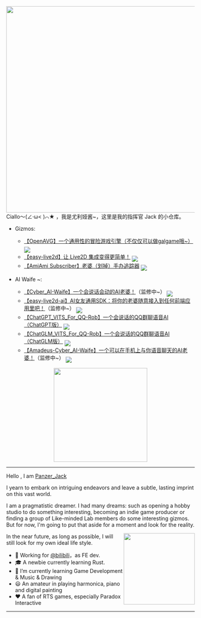 <img align="right" height="550" src="https://github.com/user-attachments/assets/705b4082-74e6-4d66-b569-9421ce6f2af6">
Ciallo～(∠·ω< )⌒★ ，我是尤利娅酱~，这里是我的指挥官 Jack 的小仓库。

- Gizmos:

    - [【OpenAVG】一个通用性的冒险游戏引擎（不仅仅可以做galgame哦~）](https://github.com/Panzer-Jack/OpenAVG)
    <a href='https://github.com/Panzer-Jack/OpenAVG'><img align='middle' src='https://shields.io/github/stars/Panzer-Jack/OpenAVG'></img></a>
    - [【easy-live2d】让 Live2D 集成变得更简单！](https://github.com/Panzer-Jack/easy-live2d)
    <a href='https://github.com/Panzer-Jack/easy-live2d'><img align='middle' src='https://shields.io/github/stars/Panzer-Jack/easy-live2d'></img></a>
    - [【AmiAmi Subscriber】老婆（划掉）手办追踪器](https://github.com/Panzer-Jack/AmiAmi-subscriber)
    <a href='https://github.com/Panzer-Jack/AmiAmi-subscriber'><img align='middle' src='https://shields.io/github/stars/Panzer-Jack/AmiAmi-subscriber'></img></a>

- AI Waife ~:
    - [【Cyber_AI-Waife】一个会说话会动的AI老婆！](https://github.com/Panzer-Jack/Cyber_AI-Waife)（监修中~）
    <a href='https://github.com/Panzer-Jack/Cyber_AI-Waife'><img align='middle' src='https://shields.io/github/stars/Panzer-Jack/Cyber_AI-Waife'></img></a>
    - [【easy-live2d-ai】AI女友通用SDK：将你的老婆随意接入到任何前端应用里吧！](https://github.com/Panzer-Jack/Cyber_AI-Waife-SDK)（监修中~）
    <a href='https://github.com/Panzer-Jack/Cyber_AI-Waife-SDK'><img align='middle' src='https://shields.io/github/stars/Panzer-Jack/Cyber_AI-Waife-SDK'></img></a>
    - [【ChatGPT_VITS_For_QQ-Rob】一个会说话的QQ群聊语音AI（ChatGPT版）](https://github.com/Panzer-Jack/ChatGPT_VITS_For_QQ-Rob)
    <a href='https://github.com/Panzer-Jack/ChatGPT_VITS_For_QQ-Rob'><img align='middle' src='https://shields.io/github/stars/Panzer-Jack/ChatGPT_VITS_For_QQ-Rob'></img></a>
    - [【ChatGLM_VITS_For_QQ-Rob】一个会说话的QQ群聊语音AI（ChatGLM版）](https://github.com/Panzer-Jack/ChatGLM_VITS_For_QQ-Rob)
    <a href='https://github.com/Panzer-Jack/ChatGLM_VITS_For_QQ-Rob'><img align='middle' src='https://shields.io/github/stars/Panzer-Jack/ChatGLM_VITS_For_QQ-Rob'></img></a>
    - [【Amadeus-Cyber_AI-Waife】一个可以在手机上与你语音聊天的AI老婆！](https://github.com/Panzer-Jack/Amadeus-Cyber_AI-Waife)（监修中~）
    <a href='https://github.com/Panzer-Jack/Amadeus-Cyber_AI-Waife'><img align='middle' src='https://shields.io/github/stars/Panzer-Jack/Amadeus-Cyber_AI-Waife'></img></a>

<div align="center">
    <img src="https://github-readme-stats.vercel.app/api?username=Panzer-Jack&show_icons=true&theme=radical" height="250">
</div>

---

Hello , I am <a href="https://www.panzer-jack.cn/">Panzer_Jack</a>

I yearn to embark on intriguing endeavors and leave a subtle, lasting imprint on this vast world.

I am a pragmatistic dreamer. I had many dreams: such as opening a hobby studio to do something interesting, becoming an indie game producer or finding a group of Like-minded Lab members do some interesting gizmos. But for now, I'm going to put that aside for a moment and look for the reality. 

<img src="https://github-readme-stats.vercel.app/api/top-langs/?username=Panzer-Jack&layout=compact" align="right" height="190">

In the near future, as long as possible, I will still look for my own ideal life style.

- 🧳 Working for [@bilibili](https://github.com/bilibili/)，as FE dev.
- 🎓 A newbie currently learning Rust.
- 🔭 I’m currently learning Game Development & Music & Drawing
- 😃 An amateur in playing harmonica, piano and digital painting
- ❤️ A fan of RTS games, especially Paradox Interactive

---
